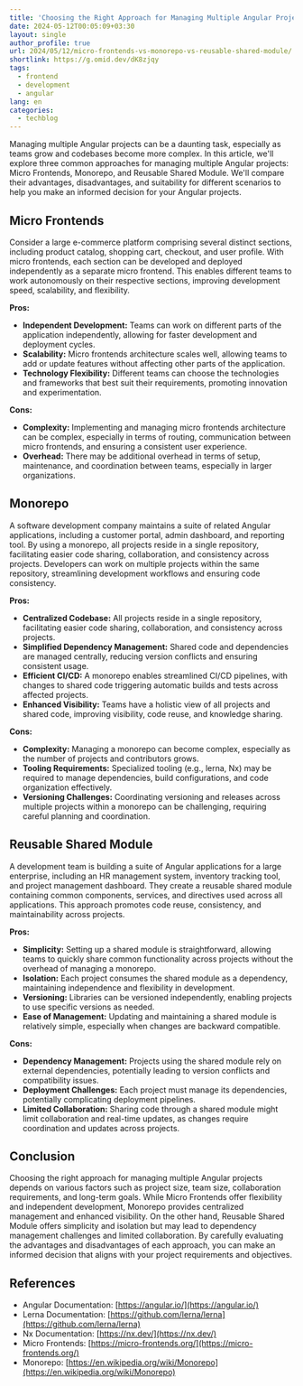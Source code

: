 ```yaml
---
title: 'Choosing the Right Approach for Managing Multiple Angular Projects: Micro Frontends vs. Monorepo vs. Reusable Shared Module'
date: 2024-05-12T00:05:09+03:30
layout: single
author_profile: true
url: 2024/05/12/micro-frontends-vs-monorepo-vs-reusable-shared-module/
shortlink: https://g.omid.dev/dK8zjqy
tags:
  - frontend
  - development
  - angular
lang: en
categories: 
  - techblog
---
```

Managing multiple Angular projects can be a daunting task, especially as teams grow and codebases become more complex. In this article, we'll explore three common approaches for managing multiple Angular projects: Micro Frontends, Monorepo, and Reusable Shared Module. We'll compare their advantages, disadvantages, and suitability for different scenarios to help you make an informed decision for your Angular projects.

## Micro Frontends

Consider a large e-commerce platform comprising several distinct sections, including product catalog, shopping cart, checkout, and user profile. With micro frontends, each section can be developed and deployed independently as a separate micro frontend. This enables different teams to work autonomously on their respective sections, improving development speed, scalability, and flexibility.

**Pros:**

- **Independent Development:** Teams can work on different parts of the application independently, allowing for faster development and deployment cycles.
- **Scalability:** Micro frontends architecture scales well, allowing teams to add or update features without affecting other parts of the application.
- **Technology Flexibility:** Different teams can choose the technologies and frameworks that best suit their requirements, promoting innovation and experimentation.

**Cons:**

- **Complexity:** Implementing and managing micro frontends architecture can be complex, especially in terms of routing, communication between micro frontends, and ensuring a consistent user experience.
- **Overhead:** There may be additional overhead in terms of setup, maintenance, and coordination between teams, especially in larger organizations.

## Monorepo

A software development company maintains a suite of related Angular applications, including a customer portal, admin dashboard, and reporting tool. By using a monorepo, all projects reside in a single repository, facilitating easier code sharing, collaboration, and consistency across projects. Developers can work on multiple projects within the same repository, streamlining development workflows and ensuring code consistency.

**Pros:**

- **Centralized Codebase:** All projects reside in a single repository, facilitating easier code sharing, collaboration, and consistency across projects.
- **Simplified Dependency Management:** Shared code and dependencies are managed centrally, reducing version conflicts and ensuring consistent usage.
- **Efficient CI/CD:** A monorepo enables streamlined CI/CD pipelines, with changes to shared code triggering automatic builds and tests across affected projects.
- **Enhanced Visibility:** Teams have a holistic view of all projects and shared code, improving visibility, code reuse, and knowledge sharing.

**Cons:**

- **Complexity:** Managing a monorepo can become complex, especially as the number of projects and contributors grows.
- **Tooling Requirements:** Specialized tooling (e.g., lerna, Nx) may be required to manage dependencies, build configurations, and code organization effectively.
- **Versioning Challenges:** Coordinating versioning and releases across multiple projects within a monorepo can be challenging, requiring careful planning and coordination.

## Reusable Shared Module

A development team is building a suite of Angular applications for a large enterprise, including an HR management system, inventory tracking tool, and project management dashboard. They create a reusable shared module containing common components, services, and directives used across all applications. This approach promotes code reuse, consistency, and maintainability across projects.

**Pros:**

- **Simplicity:** Setting up a shared module is straightforward, allowing teams to quickly share common functionality across projects without the overhead of managing a monorepo.
- **Isolation:** Each project consumes the shared module as a dependency, maintaining independence and flexibility in development.
- **Versioning:** Libraries can be versioned independently, enabling projects to use specific versions as needed.
- **Ease of Management:** Updating and maintaining a shared module is relatively simple, especially when changes are backward compatible.

**Cons:**

- **Dependency Management:** Projects using the shared module rely on external dependencies, potentially leading to version conflicts and compatibility issues.
- **Deployment Challenges:** Each project must manage its dependencies, potentially complicating deployment pipelines.
- **Limited Collaboration:** Sharing code through a shared module might limit collaboration and real-time updates, as changes require coordination and updates across projects.

## Conclusion

Choosing the right approach for managing multiple Angular projects depends on various factors such as project size, team size, collaboration requirements, and long-term goals. While Micro Frontends offer flexibility and independent development, Monorepo provides centralized management and enhanced visibility. On the other hand, Reusable Shared Module offers simplicity and isolation but may lead to dependency management challenges and limited collaboration. By carefully evaluating the advantages and disadvantages of each approach, you can make an informed decision that aligns with your project requirements and objectives.

## References

- Angular Documentation: [https://angular.io/](https://angular.io/)
- Lerna Documentation: [https://github.com/lerna/lerna](https://github.com/lerna/lerna)
- Nx Documentation: [https://nx.dev/](https://nx.dev/)
- Micro Frontends: [https://micro-frontends.org/](https://micro-frontends.org/)
- Monorepo: [https://en.wikipedia.org/wiki/Monorepo](https://en.wikipedia.org/wiki/Monorepo)
